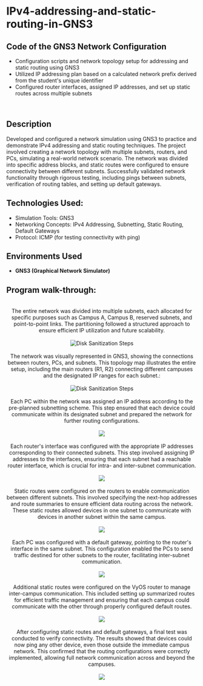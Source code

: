 <h1>IPv4-addressing-and-static-routing-in-GNS3</h1>

<h2>Code of the GNS3 Network Configuration</h2>

- Configuration scripts and network topology setup for addressing and static routing using GNS3
- Utilized IP addressing plan based on a calculated network prefix derived from the student's unique identifier
- Configured router interfaces, assigned IP addresses, and set up static routes across multiple subnets
<br />


<h2>Description</h2>
Developed and configured a network simulation using GNS3 to practice and demonstrate IPv4 addressing and static routing techniques. The project involved creating a network topology with multiple subnets, routers, and PCs, simulating a real-world network scenario. The network was divided into specific address blocks, and static routes were configured to ensure connectivity between different subnets. Successfully validated network functionality through rigorous testing, including pings between subnets, verification of routing tables, and setting up default gateways.

<br />


<h2>Technologies Used:</h2>

- Simulation Tools: GNS3
- Networking Concepts: IPv4 Addressing, Subnetting, Static Routing, Default Gateways
- Protocol: ICMP (for testing connectivity with ping)

<h2>Environments Used </h2>

- <b>GNS3 (Graphical Network Simulator)</b> 

<h2>Program walk-through:</h2>

<p align="center">
<br />
The entire network was divided into multiple subnets, each allocated for specific purposes such as Campus A, Campus B, reserved subnets, and point-to-point links. The partitioning followed a structured approach to ensure efficient IP utilization and future scalability.  <br/>
<br/>
<img src="https://i.imgur.com/1dY7wNn.png" alt="Disk Sanitization Steps"/>
<br />
<br/>
The network was visually represented in GNS3, showing the connections between routers, PCs, and subnets. This topology map illustrates the entire setup, including the main routers (R1, R2) connecting different campuses and the designated IP ranges for each subnet.: <br/>
<br/>
<img src="https://imgur.com/BS2ovHr.png" alt="Disk Sanitization Steps"/>
<br />
<br/>
Each PC within the network was assigned an IP address according to the pre-planned subnetting scheme. This step ensured that each device could communicate within its designated subnet and prepared the network for further routing configurations.
<br/>
<br/>
<img src="https://imgur.com/zFvyLRs.png"/>
<br />
<br/>
Each router's interface was configured with the appropriate IP addresses corresponding to their connected subnets. This step involved assigning IP addresses to the interfaces, ensuring that each subnet had a reachable router interface, which is crucial for intra- and inter-subnet communication.
<br/>
<br/>
<img src="https://imgur.com/FcpI1no.png"/>
<br />
<br/>
Static routes were configured on the routers to enable communication between different subnets. This involved specifying the next-hop addresses and route summaries to ensure efficient data routing across the network. These static routes allowed devices in one subnet to communicate with devices in another subnet within the same campus.
<br/>
<br/>
<img src="https://imgur.com/PJvl05Y.png"/>
<br />
<br/>
Each PC was configured with a default gateway, pointing to the router's interface in the same subnet. This configuration enabled the PCs to send traffic destined for other subnets to the router, facilitating inter-subnet communication.
<br/>
<br/>
<img src="https://imgur.com/3wqjJqJ.png"/>
<br />
<br/>
Additional static routes were configured on the VyOS router to manage inter-campus communication. This included setting up summarized routes for efficient traffic management and ensuring that each campus could communicate with the other through properly configured default routes.
<br/>
<br/>
<img src="https://imgur.com/WY4RCIh.png"/>
<br />
<br/>
After configuring static routes and default gateways, a final test was conducted to verify connectivity. The results showed that devices could now ping any other device, even those outside the immediate campus network. This confirmed that the routing configurations were correctly implemented, allowing full network communication across and beyond the campuses.
<br/>
<br/>
<img src="https://imgur.com/GMriKA6.png"/>
<br />
<br/>



<!--
 ```diff
- text in red
+ text in green
! text in orange
# text in gray
@@ text in purple (and bold)@@
```
--!>
